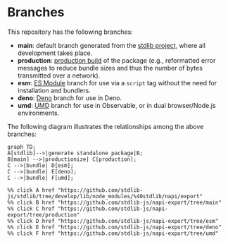 <!--

@license Apache-2.0

Copyright (c) 2022 The Stdlib Authors.

Licensed under the Apache License, Version 2.0 (the "License");
you may not use this file except in compliance with the License.
You may obtain a copy of the License at

    http://www.apache.org/licenses/LICENSE-2.0

Unless required by applicable law or agreed to in writing, software
distributed under the License is distributed on an "AS IS" BASIS,
WITHOUT WARRANTIES OR CONDITIONS OF ANY KIND, either express or implied.
See the License for the specific language governing permissions and
limitations under the License.

-->

# Branches

This repository has the following branches:

-   **main**: default branch generated from the [stdlib project][stdlib-url], where all development takes place.
-   **production**: [production build][production-url] of the package (e.g., reformatted error messages to reduce bundle sizes and thus the number of bytes transmitted over a network).
-   **esm**: [ES Module][esm-url] branch for use via a `script` tag without the need for installation and bundlers.
-   **deno**: [Deno][deno-url] branch for use in Deno.
-   **umd**: [UMD][umd-url] branch for use in Observable, or in dual browser/Node.js environments.

The following diagram illustrates the relationships among the above branches:

```mermaid
graph TD;
A[stdlib]-->|generate standalone package|B;
B[main] -->|productionize| C[production];
C -->|bundle| D[esm];
C -->|bundle| E[deno];
C -->|bundle| F[umd];

%% click A href "https://github.com/stdlib-js/stdlib/tree/develop/lib/node_modules/%40stdlib/napi/export"
%% click B href "https://github.com/stdlib-js/napi-export/tree/main"
%% click C href "https://github.com/stdlib-js/napi-export/tree/production"
%% click D href "https://github.com/stdlib-js/napi-export/tree/esm"
%% click E href "https://github.com/stdlib-js/napi-export/tree/deno"
%% click F href "https://github.com/stdlib-js/napi-export/tree/umd"
```

[stdlib-url]: https://github.com/stdlib-js/stdlib/tree/develop/lib/node_modules/%40stdlib/napi/export
[production-url]: https://github.com/stdlib-js/napi-export/tree/production
[deno-url]: https://github.com/stdlib-js/napi-export/tree/deno
[umd-url]: https://github.com/stdlib-js/napi-export/tree/umd
[esm-url]: https://github.com/stdlib-js/napi-export/tree/esm